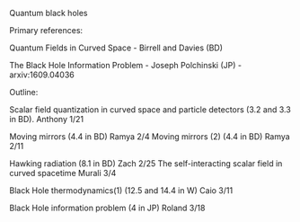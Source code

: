 Quantum black holes


Primary references: 

Quantum Fields in Curved Space - Birrell and Davies (BD)

The Black Hole Information Problem - Joseph Polchinski (JP) - arxiv:1609.04036


Outline:

Scalar field quantization in curved space and particle detectors (3.2 and 3.3 in BD). Anthony  1/21

Moving mirrors (4.4 in BD)   Ramya  2/4
Moving mirrors (2) (4.4 in BD)   Ramya  2/11

Hawking radiation (8.1 in BD) Zach   2/25
The self-interacting scalar field in curved spacetime Murali 3/4

Black Hole thermodynamics(1) (12.5 and 14.4 in W) Caio 3/11

Black Hole information problem (4 in JP)  Roland 3/18
